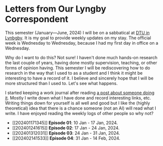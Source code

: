 # Letters from Our Lyngby Correspondent

This semester (January—June, 2024) I will be on a sabbatical at
[DTU in Lynbgby](https://www.dtu.dk/english/). It is my goal to provide weekly
updates on my stay. The official week is Wednesday to Wednesday, because I had
my first day in office on a Wednesday.

Why do I want to do this? Not sure! I haven't done much hands-on research the
last couple of years, having done mostly supervision, teaching, or other forms
of opinion having. This semester I will be rediscovering how to do research in
the way that I used to as a student and I think it might be interesting to have
a record of it. I believe and sincerely hope that I will be more structured
than I used to. Let's see what happens.

I started keeping a work journal after reading
[a post about someone doing it](https://www.grizzlebit.com/posts/2023/05-21-long-live-the-work-journal/). 
Mostly I write down what I have done and record interesting links, etc. Writing
things down for yourself is all well and good but I like the (highly
theoretical) idea that there is a chance someone (not an AI) will read what I
write. I have enjoyed reading the weekly logs of other people so why not?

* [[202401171345]] **Episode 01**: 10 Jan - 17 Jan, 2024.
* [[202401241615]] **Episode 02**: 17 Jan - 24 Jan, 2024.
* [[202401312031]] **Episode 03**: 24 Jan - 31 Jan, 2024.
* [[202402141533]] **Episode 04**: 31 Jan - 14 Feb, 2024.
